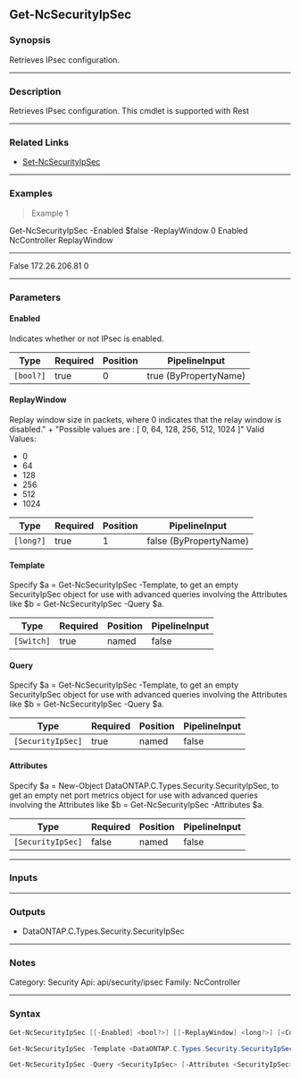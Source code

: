 Get-NcSecurityIpSec
-------------------

### Synopsis
Retrieves IPsec configuration.

---

### Description

Retrieves IPsec configuration. This cmdlet is supported with Rest

---

### Related Links
* [Set-NcSecurityIpSec](Set-NcSecurityIpSec)

---

### Examples
> Example 1

Get-NcSecurityIpSec -Enabled $false -ReplayWindow 0
Enabled NcController  ReplayWindow
------- ------------  ------------
  False 172.26.206.81            0

---

### Parameters
#### **Enabled**
Indicates whether or not IPsec is enabled.

|Type     |Required|Position|PipelineInput        |
|---------|--------|--------|---------------------|
|`[bool?]`|true    |0       |true (ByPropertyName)|

#### **ReplayWindow**
Replay window size in packets, where 0 indicates that the relay window is disabled." +
            "Possible values are : [ 0, 64, 128, 256, 512, 1024 ]"
Valid Values:

* 0
* 64
* 128
* 256
* 512
* 1024

|Type     |Required|Position|PipelineInput         |
|---------|--------|--------|----------------------|
|`[long?]`|true    |1       |false (ByPropertyName)|

#### **Template**
Specify $a = Get-NcSecurityIpSec  -Template, to get an empty SecurityIpSec object for use with advanced queries involving the Attributes like $b = Get-NcSecurityIpSec  -Query $a.

|Type      |Required|Position|PipelineInput|
|----------|--------|--------|-------------|
|`[Switch]`|true    |named   |false        |

#### **Query**
Specify $a = Get-NcSecurityIpSec  -Template, to get an empty SecurityIpSec object for use with advanced queries involving the Attributes like $b = Get-NcSecurityIpSec  -Query $a.

|Type             |Required|Position|PipelineInput|
|-----------------|--------|--------|-------------|
|`[SecurityIpSec]`|true    |named   |false        |

#### **Attributes**
Specify $a = New-Object DataONTAP.C.Types.Security.SecurityIpSec, to get an empty net port metrics object for use with advanced queries involving the Attributes like $b = Get-NcSecurityIpSec  -Attributes $a.

|Type             |Required|Position|PipelineInput|
|-----------------|--------|--------|-------------|
|`[SecurityIpSec]`|false   |named   |false        |

---

### Inputs

---

### Outputs
* DataONTAP.C.Types.Security.SecurityIpSec

---

### Notes
Category: Security
Api: api/security/ipsec
Family: NcController

---

### Syntax
```PowerShell
Get-NcSecurityIpSec [[-Enabled] <bool?>] [[-ReplayWindow] <long?>] [<CommonParameters>]
```
```PowerShell
Get-NcSecurityIpSec -Template <DataONTAP.C.Types.Security.SecurityIpSec> [<CommonParameters>]
```
```PowerShell
Get-NcSecurityIpSec -Query <SecurityIpSec> [-Attributes <SecurityIpSec>] [<CommonParameters>]
```
